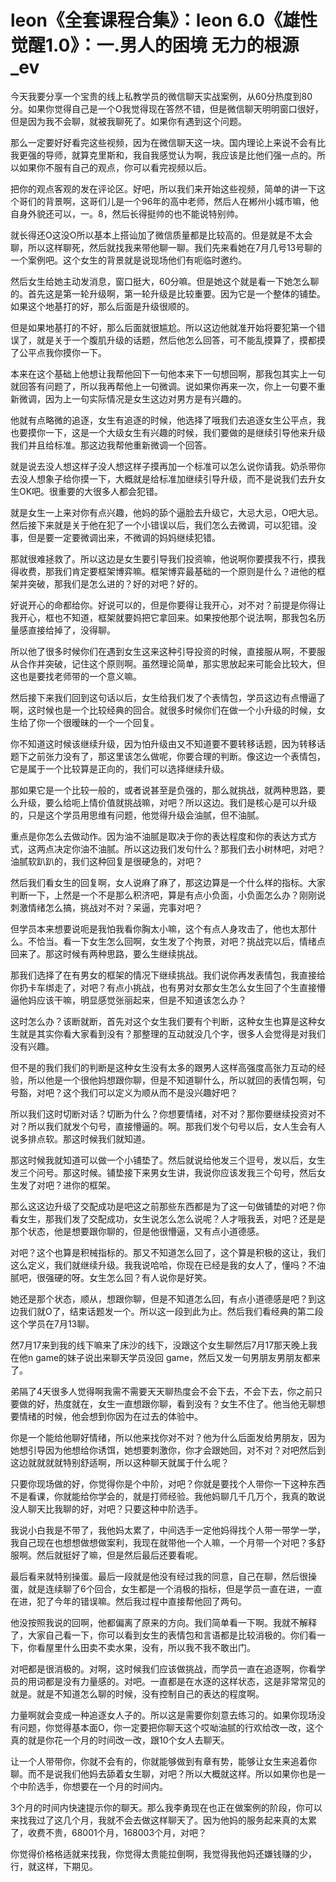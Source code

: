 # leon《全套课程合集》：leon 6.0《雄性觉醒1.0》：一.男人的困境 无力的根源_ev

今天我要分享一个宝贵的线上私教学员的微信聊天实战案例，从60分热度到80分。如果你觉得自己是一个O我觉得现在答然不错，但是微信聊天明明窗口很好，但是因为我不会聊，就被我聊死了。如果你有遇到这个问题。

那么一定要好好看完这些视频，因为在微信聊天这一块。国内理论上来说不会有比我更强的导师，就算克里斯和，我自我感觉认为啊，我应该是比他们强一点的。所以如果你不服有自己的观点，你可以看完视频以后。

把你的观点客观的发在评论区。好吧，所以我们来开始这些视频，简单的讲一下这个哥们的背景啊，这哥们儿是一个96年的高中老师，然后人在郴州小城市嘛，他自身外貌还可以，一。8，然后长得挺帅的也不能说特别帅。

就长得还O这没O所以基本上搭讪加了微信质量都是比较高的。但是就是不太会聊，所以这样聊死，然后就找我来带他聊一聊。我们先来看她在7月几号13号聊的一个案例吧。这个女生的背景就是说现场他们有呃临时邀约。

然后女生给她主动发消息，窗口挺大，60分嘛。但是她这个就是看一下她怎么聊的。首先这是第一轮升级啊，第一轮升级是比较重要。因为它是一个整体的铺垫。如果这个地基打的好，那么后面是升级很顺的。

但是如果地基打的不好，那么后面就很尴尬。所以这边他就准开始将要犯第一个错误了，就是关于一个腹肌升级的话题，然后他怎么回答，可不能乱摸算了，摸都摸了公平点我你摸你一下。

本来在这个基础上他想让我帮他回下一句他本来下一句想回啊，那我包其实上一句就回答有问题了，所以我再帮他上一句微调。说如果你再来一次，你上一句要不重新微调，因为上一句实际情况是女生这边对男方是有兴趣的。

他就有点略微的追逐，女生有追逐的时候，他选择了哦我们去追逐女生公平点，我也要摸你一下，这是一个大级女生有兴趣的时候，我们要做的是继续引导他来升级我们并且给标准。那这边我帮他重新微调一个回答。

就是说去没人想这样子没人想这样子摸再加一个标准可以怎么说你请我。奶杀带你去没人想象子给你摸一下，大概就是给标准加继续引导升级，而不是说我们去升女生OK吧。很重要的大很多人都会犯错。

就是女生一上来对你有点兴趣，他妈的舔个逼脸去升级它，大忌大忌，O吧大忌。然后接下来就是关于他在犯了一个小错误以后，我们怎么去微调，可以犯错。没事，但是要一定要微调出来，不微调的妈妈继续犯错。

那就很难拯救了。所以这边是女生要引导我们投资嘛，他说啊你要摸我不行，摸我得收费，那我们肯定要框架博弈嘛。框架博弈最基础的一个原则是什么？进他的框架并突破，那我们是怎么进的？好的对吧？好的。

好说开心的命都给你。好说可以的，但是你要得让我开心，对不对？前提是你得让我开心，框也不知道，框架就要妈把它拿回来。如果按他那个说法啊，那我包名历量感直接给掉了，没得聊。

所以他了很多时候你们在遇到女生这来这种引导投资的时候，直接服从啊，不要服从合作并突破，记住这个原则啊。虽然理论简单，那实思放起来可能会比较大，但这也是要找老师带的一个意义嘛。

然后接下来我们回到这句话以后，女生给我们发了个表情包，学员这边有点懵逼了啊，这时候也是一个比较经典的回合。就很多时候你们在做一个小升级的时候，女生给了你一个很暧昧的一个一个回复。

你不知道这时候该继续升级，因为怕升级由又不知道要不要转移话题，因为转移话题下之前张力没有了，那这里该怎么做呢，你要合理的判断。像这边一个表情包，它是属于一个比较算是正向的，我们可以选择继续升级。

那如果它是一个比较一般的，或者说甚至是负强的，那么就挑战，就两种思路，要么升级，要么给呃上情价值就挑战嘛，对吧？所以这边。我们是核心是可以升级的，只是这个学员用思维有问题，他觉得升级会油腻，但不油腻。

重点是你怎么去做动作。因为油不油腻是取决于你的表达程度和你的表达方式方式，这两点决定你油不油腻。所以这边我们发句什么？那我们去小树林吧，对吧？油腻软趴趴的，我们这种回复是很硬急的，对吧？

然后我们看女生的回复啊，女人说麻了麻了，那这边算是一个什么样的指标。大家判断一下，上然是一个不是那么积济吧，算是有点小负面，小负面怎么办？刚刚说刺激情绪怎么搞，挑战对不对？呆逼，完事对吧？

但学员本来想要说呃是我怕我看你胸太小嘛，这个有点人身攻击了，他也太那什么。不恰当。看一下女生怎么回啊，女生发了个拘景，对吧？挑战完以后，情绪点回来了。那这时候有两种思路，要么生继续挑战。

那我们选择了在有男女的框架的情况下继续挑战。我们说你再发表情包，我直接给你扔卡车绑走了，对吧？有点小挑战，也有男对女那女生怎么女生回了个生直接懵逼他妈应该干嘛，明显感觉张丽起来，但是不知道该怎么办？

这时怎么办？该断就断，首先对这个女生我们要有个判断，这种女生也算是这种女生就是其实你看大家看到没有？那整理的互动就没几个字，很多人会觉得是对我们没有兴趣。

但不是的我们我们的判断是这种女生没有太多的跟男人这样高强度高张力互动的经验，所以他是一个很他妈想跟你聊，但是不知道聊什么，所以就回的表情包啊，句号豁，对吧？这个我们可以定义为顺从而不是没兴趣好吧？

所以我们这时切断对话？切断为什么？你想要情绪，对不对？那你要继续投资对不对？所以我们就发个句号，直接懵逼的。啊。那我们发个句号以后，女人生会有人说多排点软。那这时候我们就知道。

那这时候我就知道可以做一个小铺垫了。然后就说给他发三个逗号，发以后，女生发三个问号。那这时候。铺垫接下来男女生讲，我说你应该发我三个句号，然后女生发了对吧？进你的框架。

那么这这边升级了交配成功是吧这之前那些东西都是为了这一句做铺垫的对吧？你看女生，那我们发了交配成功，女生说怎么怎么说呢？人才哦我丢，对吧？还是是那个状态，他是想要跟你聊的，但是他很懵逼，又有点小道德感。

对吧？这个也算是积械指标的。那又不知道怎么回了，这个算是积极的这让，我们这么定义，我们就继续升级。我我说哈哈，你现在已经是我的女人了，懂吗？不油腻吧，很强硬的呀。女生怎么回？有人说你是好笑。

她还是那个状态，顺从，想跟你聊，但是不知道怎么回，有点小道德感是吧？到这边我们就O了，结束话题发一个。所以这一段到此为止。然后我们看经典的第二段这个学员在7月13聊。

然7月17来到我的线下嘛来了床沙的线下，没跟这个女生聊然后7月17那天晚上我在他n game的妹子说出来聊天学员没回 game，然后又发一句男朋友男朋友都来了。

弟隔了4天很多人觉得啊我需不需要天天聊热度会不会下去，不会下去，你之前只要做的好，热度就在，女生一直想跟你聊，看到没有？女生不住了。他当他无聊想要情绪的时候，他会想到你因为在过去的体验中。

你是一个能给他聊好情绪，所以他来找你对不对？他为什么后面发给男朋友，因为她想引导因为他想给你诱饵，她想要刺激你，你才会跟她回，对不对？对吧然后到这边就就就就特别舒适啊，所以这种聊天就属于什么呢？

只要你现场做的好，你觉得你是个中阶，对吧？你就是要找个人带你一下这种东西不是看课，你就能给你学会的，就是打师经验。我他妈聊几千几万个，我真的敢说没人聊天比我聊的好，对吧？只要这种中阶选手。

我说小白我是不带了，我他妈太累了，中间选手一定他妈得找个人带一带学一学，我自己现在也想想做想做案利，我现在就带他一个人嘛，一个月带一个对吧？多舒服啊。然后就挺好了嘛，但是然后最后还要看呢。

最后看来就特别操蛋。最后一段就是他没有经过我的同意，自己在聊，然后很操蛋，就是连续聊了6个回合，女生都是一个消极的指标，但是学员一直在进，一直在进，犯了今年的错误嘛。然后我过程中直接帮他回了两句。

他没按照我说的回啊，他都偏离了原来的方向。我们简单看一下啊。我就不解释了，大家自己看一下，你可以看到女生的表情包和言语都是比较消极的。你们看一下，你看屋里什么田卖不卖水果，没有，所以我不我不敢出门。

对吧都是很消极的。对啊，这时候我们应该做挑战，而学员一直在追逐啊，你看学员的用词都是没有力量感的。对吧。一直都是在水逐的这样状态，这是非常常见的就是。就是不知道怎么聊的时候，没有控制自己的表达的程度啊。

力量啊就会变成一种追逐女人子的。所以这是需要你刻意去练习的。如果你现场没有问题，你觉得基本面O，你一定要把你聊天这个哎呦油腻的行欢给改一改，这个真的就是你花一个月的时间改一改，跟10个女人去聊天。

让一个人带带你，你就不会有的，你就能够做到有章有势，能够让女生来追着你聊。而不是说我们他妈去舔着女生聊，对吧？所以大概就这样。所以如果你也是一个中阶选手，你想要在一个月的时间内。

3个月的时间内快速提示你的聊天。那么我李勇现在也正在做案例的阶段，你可以来找我过了这几个月，我就不会去做这样聊天了。因为他妈的服务起来真的太累了，收费不贵，68001个月，168003个月，对吧？

你觉得价格格适就来找我，你觉得太贵能拉倒啊，我觉得我他妈还嫌钱赚的少，行，就这样，下期见。